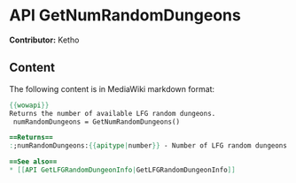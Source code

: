 # API GetNumRandomDungeons

**Contributor:** Ketho

## Content

The following content is in MediaWiki markdown format:

```mediawiki
{{wowapi}}
Returns the number of available LFG random dungeons.
 numRandomDungeons = GetNumRandomDungeons()

==Returns==
:;numRandomDungeons:{{apitype|number}} - Number of LFG random dungeons

==See also==
* [[API GetLFGRandomDungeonInfo|GetLFGRandomDungeonInfo]]
```